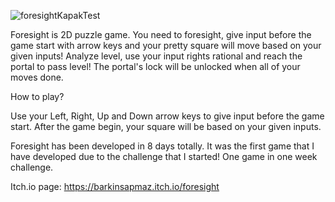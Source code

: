 ![foresightKapakTest](https://github.com/barkinspmz/Foresight/assets/129958660/d63ef140-c536-4fef-a09c-73eed2209846)

Foresight is 2D puzzle game. You need to foresight, give input before the game start with arrow keys and your pretty square will move based on your given inputs! Analyze level, use your input rights rational and reach the portal to pass level! The portal's lock will be unlocked when all of your moves done. 

How to play?

Use your Left, Right, Up and Down arrow keys to give input before the game start. After the game begin, your square will be based on your given inputs.

Foresight has been developed in 8 days totally. It was the first game that I have developed due to the challenge that I started! One game in one week challenge. 

Itch.io page: https://barkinsapmaz.itch.io/foresight
